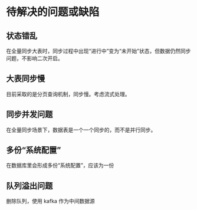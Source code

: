 # 待解决的问题或缺陷

## 状态错乱

在全量同步大表时，同步过程中出现“进行中”变为“未开始”状态，但数据仍然同步问题，不影响二次开启。

## 大表同步慢

目前采取的是分页查询机制，同步慢。考虑流式处理。

## 同步并发问题

在全量同步场景下，数据表是一个一个同步的，而不是并行同步。

## 多份“系统配置”

在数据库里会形成多份“系统配置”，应该为一份

## 队列溢出问题

删除队列，使用 kafka 作为中间数据源
